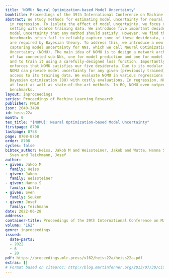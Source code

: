 ```yaml
---
title: 'NOMU: Neural Optimization-based Model Uncertainty'
booktitle: Proceedings of the 39th International Conference on Machine Learning
abstract: We study methods for estimating model uncertainty for neural networks (NNs)
  in regression. To isolate the effect of model uncertainty, we focus on a noiseless
  setting with scarce training data. We introduce five important desiderata regarding
  model uncertainty that any method should satisfy. However, we find that established
  benchmarks often fail to reliably capture some of these desiderata, even those that
  are required by Bayesian theory. To address this, we introduce a new approach for
  capturing model uncertainty for NNs, which we call Neural Optimization-based Model
  Uncertainty (NOMU). The main idea of NOMU is to design a network architecture consisting
  of two connected sub-NNs, one for model prediction and one for model uncertainty,
  and to train it using a carefully-designed loss function. Importantly, our design
  enforces that NOMU satisfies our five desiderata. Due to its modular architecture,
  NOMU can provide model uncertainty for any given (previously trained) NN if given
  access to its training data. We evaluate NOMU in various regressions tasks and noiseless
  Bayesian optimization (BO) with costly evaluations. In regression, NOMU performs
  at least as well as state-of-the-art methods. In BO, NOMU even outperforms all considered
  benchmarks.
layout: inproceedings
series: Proceedings of Machine Learning Research
publisher: PMLR
issn: 2640-3498
id: heiss22a
month: 0
tex_title: "{NOMU}: Neural Optimization-based Model Uncertainty"
firstpage: 8708
lastpage: 8758
page: 8708-8758
order: 8708
cycles: false
bibtex_author: Heiss, Jakob M and Weissteiner, Jakob and Wutte, Hanna S and Seuken,
  Sven and Teichmann, Josef
author:
- given: Jakob M
  family: Heiss
- given: Jakob
  family: Weissteiner
- given: Hanna S
  family: Wutte
- given: Sven
  family: Seuken
- given: Josef
  family: Teichmann
date: 2022-06-28
address:
container-title: Proceedings of the 39th International Conference on Machine Learning
volume: '162'
genre: inproceedings
issued:
  date-parts:
  - 2022
  - 6
  - 28
pdf: https://proceedings.mlr.press/v162/heiss22a/heiss22a.pdf
extras: []
# Format based on citeproc: http://blog.martinfenner.org/2013/07/30/citeproc-yaml-for-bibliographies/
---
```

